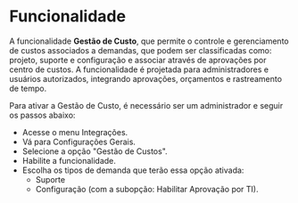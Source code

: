 # Funcionalidade

A funcionalidade **Gestão de Custo**, que permite o controle e gerenciamento de custos associados a demandas, que podem ser classificadas como: projeto, suporte e configuração e associar através de aprovações por centro de custos. A funcionalidade é projetada para administradores e usuários autorizados, integrando aprovações, orçamentos e rastreamento de tempo.



Para ativar a Gestão de Custo, é necessário ser um administrador e seguir os passos abaixo:

* Acesse o menu Integrações.
* Vá para Configurações Gerais.
* Selecione a opção "Gestão de Custos".
* Habilite a funcionalidade.
* Escolha os tipos de demanda que terão essa opção ativada:
  * Suporte
  * Configuração (com a subopção: Habilitar Aprovação por TI).
